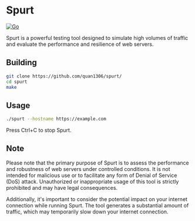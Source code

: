 # Spurt
[![Go](https://github.com/quan1306/spurt/workflows/Go/badge.svg)](https://github.com/zer-far/spurt/actions?query=workflow%3A%22Go%22)

Spurt is a powerful testing tool designed to simulate high volumes of traffic and evaluate the performance and resilience of web servers.

## Building

```bash
git clone https://github.com/quan1306/spurt/
cd spurt
make
```

## Usage

```bash
./spurt --hostname https://example.com
```
Press Ctrl+C to stop Spurt.

## Note

Please note that the primary purpose of Spurt is to assess the performance and robustness of web servers under controlled conditions. It is not intended for malicious use or to facilitate any form of Denial of Service (DoS) attack. Unauthorized or inappropriate usage of this tool is strictly prohibited and may have legal consequences.

Additionally, it's important to consider the potential impact on your internet connection while running Spurt. The tool generates a substantial amount of traffic, which may temporarily slow down your internet connection.
